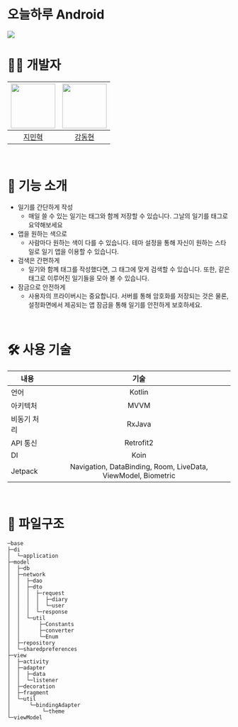 # 오늘하루 Android

<img src="https://minhyukji.notion.site/image/https%3A%2F%2Fs3-us-west-2.amazonaws.com%2Fsecure.notion-static.com%2F1a20263c-9b3f-4b81-82ea-90ce22943b85%2F%EC%A0%9C%EB%AA%A9_%EC%97%86%EC%9D%8C.png?table=block&id=0b1fc9e8-f1a0-48e9-ba30-fbc087e41bb0&spaceId=3a51694b-1104-441b-bbfc-7003d445c3f2&width=2000&userId=&cache=v2">

<br>

# 👨‍💻 개발자

|<img src="https://avatars.githubusercontent.com/u/63153516?v=4" width="100"/>|<img src="https://avatars.githubusercontent.com/u/74233781?v=4" width="100"/>
|:--:|:--:|
|[지민혁](https://github.com/MinHyukJi1226)|[강동현](https://github.com/DuBu-DongHyeon)|

<br>

# 📝 기능 소개

- 일기를 간단하게 작성
    - 매일 쓸 수 있는 일기는 태그와 함께 저장할 수 있습니다. 그날의 일기를 태그로 요약해보세요
- 앱을 원하는 색으로
    - 사람마다 원하는 색이 다를 수 있습니다. 테마 설정을 통해 자신이 원하는 스타일로 일기 앱을 이용할 수 있습니다.
- 검색은 간편하게
    - 일기와 함께 태그를 작성했다면, 그 태그에 맞게 검색할 수 있습니다. 또한, 같은 태그로 이루어진 일기들을 모아 볼 수 있습니다.
- 잠금으로 안전하게
    - 사용자의 프라이버시는 중요합니다. 서버를 통해 암호화를 저장되는 것은 물론, 설정화면에서 제공되는 앱 잠금을 통해 일기를 안전하게 보호하세요.

<br>

# 🛠️ 사용 기술

| 내용 | 기술 |
|---|:---:|
| 언어 | Kotlin |
|아키텍처| MVVM |
|비동기 처리| RxJava |
| API 통신 | Retrofit2 |
| DI | Koin |
| Jetpack | Navigation, DataBinding, Room, LiveData, ViewModel, Biometric |

<br>

# 📁 파일구조

```
─base
├─di
│  └─application
├─model
│  ├─db
│  ├─network
│  │  ├─dao
│  │  ├─dto
│  │  │  ├─request
│  │  │  │  ├─diary
│  │  │  │  └─user
│  │  │  └─response
│  │  └─util
│  │      ├─Constants
│  │      ├─converter
│  │      └─Enum
│  ├─repository
│  └─sharedpreferences
├─view
│  ├─activity
│  ├─adapter
│  │  ├─data
│  │  └─listener
│  ├─decoration
│  ├─fragment
│  └─util
│      └─bindingAdapter
│          └─theme
└─viewModel
```
